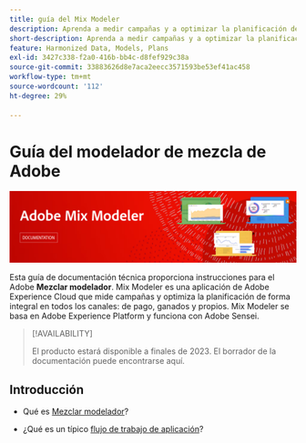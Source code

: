 ```yaml
---
title: guía del Mix Modeler
description: Aprenda a medir campañas y a optimizar la planificación de forma integral en todos los canales con Mix Modeler.
short-description: Aprenda a medir campañas y a optimizar la planificación de forma integral en todos los canales con Mix Modeler.
feature: Harmonized Data, Models, Plans
exl-id: 3427c338-f2a0-416b-bb4c-d8fef929c38a
source-git-commit: 33883626d8e7aca2eecc3571593be53ef41ac458
workflow-type: tm+mt
source-wordcount: '112'
ht-degree: 29%

---
```


# Guía del modelador de mezcla de Adobe

![Titular](assets/mix-modeler-banner.png)

Esta guía de documentación técnica proporciona instrucciones para el Adobe **Mezclar modelador**. Mix Modeler es una aplicación de Adobe Experience Cloud que mide campañas y optimiza la planificación de forma integral en todos los canales: de pago, ganados y propios. Mix Modeler se basa en Adobe Experience Platform y funciona con Adobe Sensei.

>[!AVAILABILITY]
>
>El producto estará disponible a finales de 2023. El borrador de la documentación puede encontrarse aquí.

## Introducción

* Qué es [Mezclar modelador](get-started/about.md)?

* ¿Qué es un típico [flujo de trabajo de aplicación](get-started/workflow.md)?
